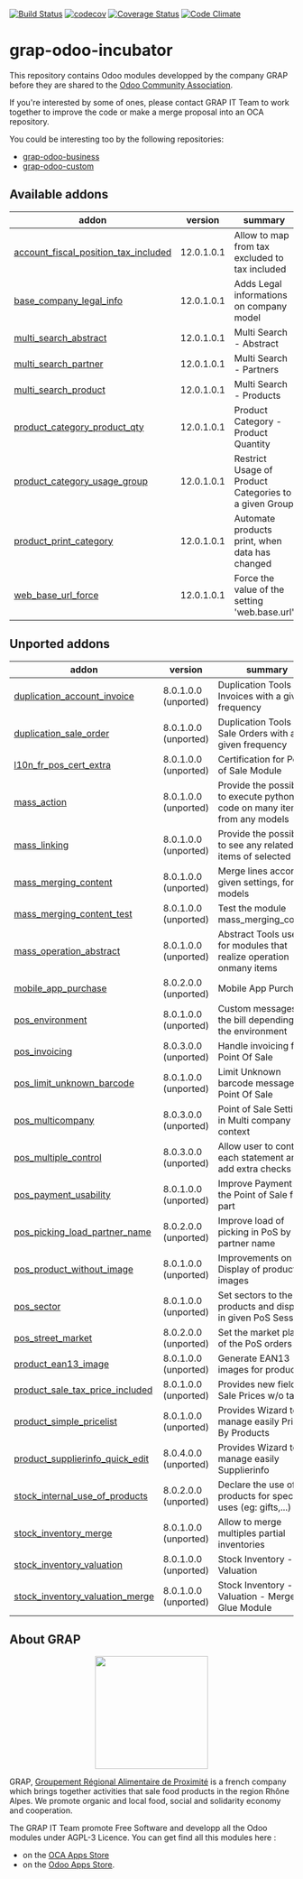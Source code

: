 [![Build Status](https://travis-ci.org/grap/grap-odoo-incubator.svg?branch=12.0)](https://travis-ci.org/grap/grap-odoo-incubator?branch=12.0)
[![codecov](https://codecov.io/gh/grap/grap-odoo-incubator/branch/12.0/graph/badge.svg)](https://codecov.io/gh/grap/grap-odoo-incubator)
[![Coverage Status](https://coveralls.io/repos/github/grap/grap-odoo-incubator/badge.svg?branch=12.0)](https://coveralls.io/github/grap/grap-odoo-incubator?branch=12.0)
[![Code Climate](https://codeclimate.com/github/grap/grap-odoo-incubator/badges/gpa.svg)](https://codeclimate.com/github/grap/grap-odoo-incubator)


# grap-odoo-incubator

This repository contains Odoo modules developped by the company GRAP before
they are shared to the
[Odoo Community Association](https://odoo-community.org/).

If you're interested by some of ones, please contact GRAP IT Team to work
together to improve the code or make a merge proposal into an OCA repository.

You could be interesting too by the following repositories:

* [grap-odoo-business](https://github.com/grap/grap-odoo-business)
* [grap-odoo-custom](https://github.com/grap/grap-odoo-custom)

[//]: # (addons)

Available addons
----------------
addon | version | summary
--- | --- | ---
[account_fiscal_position_tax_included](account_fiscal_position_tax_included/) | 12.0.1.0.1 | Allow to map from tax excluded to tax included
[base_company_legal_info](base_company_legal_info/) | 12.0.1.0.1 | Adds Legal informations on company model
[multi_search_abstract](multi_search_abstract/) | 12.0.1.0.1 | Multi Search - Abstract
[multi_search_partner](multi_search_partner/) | 12.0.1.0.1 | Multi Search - Partners
[multi_search_product](multi_search_product/) | 12.0.1.0.1 | Multi Search - Products
[product_category_product_qty](product_category_product_qty/) | 12.0.1.0.1 | Product Category - Product Quantity
[product_category_usage_group](product_category_usage_group/) | 12.0.1.0.1 | Restrict Usage of Product Categories to a given Group
[product_print_category](product_print_category/) | 12.0.1.0.1 | Automate products print, when data has changed
[web_base_url_force](web_base_url_force/) | 12.0.1.0.1 | Force the value of the setting 'web.base.url'


Unported addons
---------------
addon | version | summary
--- | --- | ---
[duplication_account_invoice](duplication_account_invoice/) | 8.0.1.0.0 (unported) | Duplication Tools for Invoices with a given frequency
[duplication_sale_order](duplication_sale_order/) | 8.0.1.0.0 (unported) | Duplication Tools for Sale Orders with a given frequency
[l10n_fr_pos_cert_extra](l10n_fr_pos_cert_extra/) | 8.0.1.0.0 (unported) | Certification for Point of Sale Module
[mass_action](mass_action/) | 8.0.1.0.0 (unported) | Provide the possibility to execute python code on many items from any models
[mass_linking](mass_linking/) | 8.0.1.0.0 (unported) | Provide the possibility to see any related items of selected items
[mass_merging_content](mass_merging_content/) | 8.0.1.0.0 (unported) | Merge lines according given settings, for any models
[mass_merging_content_test](mass_merging_content_test/) | 8.0.1.0.0 (unported) | Test the module mass_merging_content
[mass_operation_abstract](mass_operation_abstract/) | 8.0.1.0.0 (unported) | Abstract Tools used for modules that realize operation onmany items
[mobile_app_purchase](mobile_app_purchase/) | 8.0.2.0.0 (unported) | Mobile App Purchase
[pos_environment](pos_environment/) | 8.0.1.0.0 (unported) | Custom messages on the bill depending on the environment
[pos_invoicing](pos_invoicing/) | 8.0.3.0.0 (unported) | Handle invoicing from Point Of Sale
[pos_limit_unknown_barcode](pos_limit_unknown_barcode/) | 8.0.1.0.0 (unported) | Limit Unknown barcode message in Point Of Sale
[pos_multicompany](pos_multicompany/) | 8.0.3.0.0 (unported) | Point of Sale Settings in Multi company context
[pos_multiple_control](pos_multiple_control/) | 8.0.3.0.0 (unported) | Allow user to control each statement and add extra checks
[pos_payment_usability](pos_payment_usability/) | 8.0.1.0.0 (unported) | Improve Payment in the Point of Sale front part
[pos_picking_load_partner_name](pos_picking_load_partner_name/) | 8.0.2.0.0 (unported) | Improve load of picking in PoS by partner name
[pos_product_without_image](pos_product_without_image/) | 8.0.1.0.0 (unported) | Improvements on Display of products images
[pos_sector](pos_sector/) | 8.0.1.0.0 (unported) | Set sectors to the products and display in given PoS Sessions
[pos_street_market](pos_street_market/) | 8.0.2.0.0 (unported) | Set the market place of the PoS orders
[product_ean13_image](product_ean13_image/) | 8.0.1.0.0 (unported) | Generate EAN13 images for products
[product_sale_tax_price_included](product_sale_tax_price_included/) | 8.0.1.0.0 (unported) | Provides new fields Sale Prices w/o taxes
[product_simple_pricelist](product_simple_pricelist/) | 8.0.1.0.0 (unported) | Provides Wizard to manage easily Pricelist By Products
[product_supplierinfo_quick_edit](product_supplierinfo_quick_edit/) | 8.0.4.0.0 (unported) | Provides Wizard to manage easily Supplierinfo
[stock_internal_use_of_products](stock_internal_use_of_products/) | 8.0.2.0.0 (unported) | Declare the use of products for specific uses (eg: gifts,...)
[stock_inventory_merge](stock_inventory_merge/) | 8.0.1.0.0 (unported) | Allow to merge multiples partial inventories
[stock_inventory_valuation](stock_inventory_valuation/) | 8.0.1.0.0 (unported) | Stock Inventory - Valuation
[stock_inventory_valuation_merge](stock_inventory_valuation_merge/) | 8.0.1.0.0 (unported) | Stock Inventory - Valuation - Merge - Glue Module

[//]: # (end addons)

## About GRAP

<p align="center">
   <img src="http://www.grap.coop/wp-content/uploads/2016/11/GRAP.png" width="200"/>
</p>

GRAP, [Groupement Régional Alimentaire de Proximité](http://www.grap.coop) is a
french company which brings together activities that sale food products in the
region Rhône Alpes. We promote organic and local food, social and solidarity
economy and cooperation.

The GRAP IT Team promote Free Software and developp all the Odoo modules under
AGPL-3 Licence. You can get find all this modules here :
* on the [OCA Apps Store](https://odoo-community.org/shop?&search=GRAP)
* on the [Odoo Apps Store](https://www.odoo.com/apps/modules/browse?author=GRAP).
